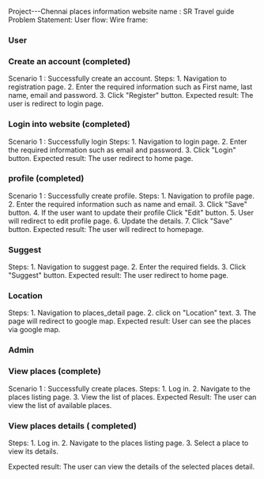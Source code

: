 Project---Chennai places information
website name : SR Travel guide
Problem Statement: 
User flow: 
Wire frame:

### User 

### Create an account (completed)

Scenario 1 : Successfully create an account.
   Steps:
      1. Navigation to registration page.
      2. Enter the required information such as First name, last name, email and password.
      3. Click "Register" button.
   Expected result: 
      The user is redirect to login page.

### Login into website (completed)

Scenario 1 : Successfully login
   Steps:
      1. Navigation to login page.
      2. Enter  the required information such as email and password.
      3. Click "Login" button.
   Expected result:
     The user redirect to home page.

### profile (completed)

Scenario 1 : Successfully create profile.
   Steps:
      1. Navigation to profile page.
      2. Enter the required information such as name and email.
      3. Click "Save" button.
      4. If the user want to update their profile Click "Edit" button.
      5. User will redirect to edit profile page.
      6. Update the details.
      7. Click "Save" button.
   Expected result:
         The user will redirect to homepage.

### Suggest 

   Steps:
      1. Navigation to suggest page.
      2. Enter the required fields.
      3. Click "Suggest" button.
   Expected result:
         The user redirect to home page.

### Location

   Steps:
      1. Navigation to places_detail page.
      2. click on "Location" text.
      3. The page will redirect to google map.
   Expected result:
      User can see the places via google map.   

### Admin  

### View places (complete)

Scenario 1 : Successfully create places.
   Steps:
      1. Log in.
      2. Navigate to the places listing page.
      3. View the list of places.
   Expected Result:
      The user can view the list of available places.

### View places details ( completed)

   Steps:
      1. Log in.
      2. Navigate to the places listing page.
      3. Select a place to view its details.

   Expected result:
      The user can view the details of the selected places detail.
      